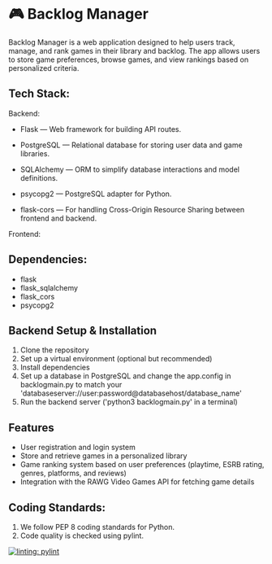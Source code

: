 # 🎮 Backlog Manager

Backlog Manager is a web application designed to help users track, manage, and rank games in their library and backlog. The app allows users to store game preferences, browse games, and view rankings based on personalized criteria.

## Tech Stack:
Backend:
* Flask — Web framework for building API routes.

* PostgreSQL — Relational database for storing user data and game libraries.

* SQLAlchemy — ORM to simplify database interactions and model definitions.

* psycopg2 — PostgreSQL adapter for Python.

* flask-cors — For handling Cross-Origin Resource Sharing between frontend and backend.

Frontend:

## Dependencies:
* flask
* flask_sqlalchemy
* flask_cors
* psycopg2

## Backend Setup & Installation
1. Clone the repository
2. Set up a virtual environment (optional but recommended)
3. Install dependencies
4. Set up a database in PostgreSQL and change the app.config in backlogmain.py to match your 'databaseserver://user:password@databasehost/database_name'
5. Run the backend server ('python3 backlogmain.py' in a terminal)

## Features
* User registration and login system
* Store and retrieve games in a personalized library
* Game ranking system based on user preferences (playtime, ESRB rating, genres, platforms, and reviews)
* Integration with the RAWG Video Games API for fetching game details

## Coding Standards:
1. We follow PEP 8 coding standards for Python.
2. Code quality is checked using pylint.


[![linting: pylint](https://img.shields.io/badge/linting-pylint-yellowgreen)](https://github.com/pylint-dev/pylint)
